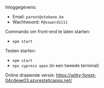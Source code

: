 Inloggegevens:
* Email: `parent@stekene.be`
* Wachtwoord: `P@ssword1111`

Commando om front-end te laten starten:
* `npm start` 

Testen starten:
* `npm start` 
* `npx cypress open` (in een tweede terminal)

Online draaiende versie:
https://witty-forest-04cdeae03.azurestaticapps.net/
